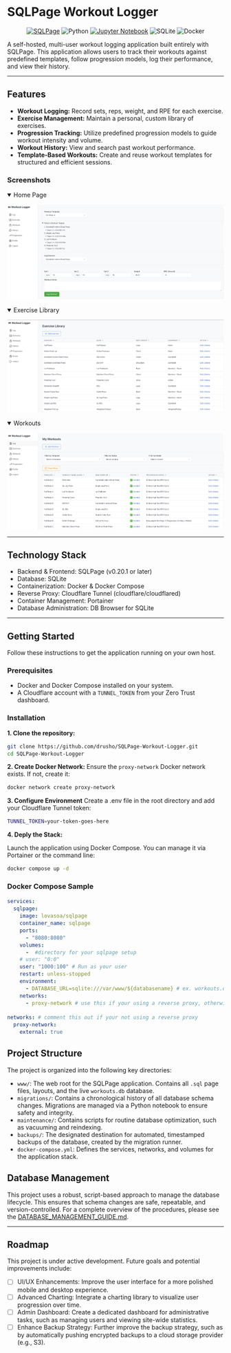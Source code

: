 # SQLPage Workout Logger
<p align="center">
  <a href="https://sql.ophir.dev/" target="_blank"><img src="https://img.shields.io/badge/SQLPage-v0.20.1+-orange?style=for-the-badge" alt="SQLPage"></a>
  <img src="https://img.shields.io/badge/python-3670A0?style=for-the-badge&logo=python&logoColor=ffdd54" alt="Python">
  <a href="https://jupyter.org/" target="_blank"><img src="https://img.shields.io/badge/Jupyter-F37626?style=for-the-badge&logo=jupyter&logoColor=white" alt="Jupyter Notebook"></a>
  <img src="https://img.shields.io/badge/sqlite-%2307405e.svg?style=for-the-badge&logo=sqlite&logoColor=white" alt="SQLite">
  <img src="https://img.shields.io/badge/docker-%230db7ed.svg?style=for-the-badge&logo=docker&logoColor=white" alt="Docker">
</p>
  
A self-hosted, multi-user workout logging application built entirely with SQLPage. This application allows users to track their workouts against predefined templates, follow progression models, log their performance, and view their history.

---

## Features

- **Workout Logging:** Record sets, reps, weight, and RPE for each exercise.
- **Exercise Management:** Maintain a personal, custom library of exercises.
- **Progression Tracking:** Utilize predefined progression models to guide workout intensity and volume.
- **Workout History:** View and search past workout performance.
- **Template-Based Workouts:** Create and reuse workout templates for structured and efficient sessions.

### Screenshots
<details open>
<summary>Home Page</summary>

![home-page](https://github.com/drusho/SQLPage-Workout-Logger/blob/master/assets/2025-06-18-home-page.png?raw=true)

</details>

<details open>
<summary>Exercise Library</summary>

![exercises-page](https://github.com/drusho/SQLPage-Workout-Logger/blob/master/assets/2025-06-18-exercise-library.png?raw=true)

</details>

<details open>
<summary>Workouts</summary>

![workouts](https://github.com/drusho/SQLPage-Workout-Logger/blob/master/assets/2025-06-18-workouts.png?raw=true)

</details>

---

## Technology Stack

- Backend & Frontend: SQLPage (v0.20.1 or later)
- Database: SQLite
- Containerization: Docker & Docker Compose
- Reverse Proxy: Cloudflare Tunnel (cloudflare/cloudflared)
- Container Management: Portainer
- Database Administration: DB Browser for SQLite

---

## Getting Started

Follow these instructions to get the application running on your own host.

### Prerequisites

- Docker and Docker Compose installed on your system.
- A Cloudflare account with a `TUNNEL_TOKEN` from your Zero Trust dashboard.

### Installation

**1. Clone the repository:**

```bash
git clone https://github.com/drusho/SQLPage-Workout-Logger.git
cd SQLPage-Workout-Logger
```

**2. Create Docker Network:**
Ensure the `proxy-network` Docker network exists. If not, create it:

```bash
docker network create proxy-network
```

**3. Configure Environment**
Create a .env file in the root directory and add your Cloudflare Tunnel token:

```bash
TUNNEL_TOKEN=your-token-goes-here
```

**4. Deply the Stack:**

Launch the application using Docker Compose. You can manage it via Portainer or the command line:

```bash
docker compose up -d
```

### Docker Compose Sample

```yaml
services:
  sqlpage:
    image: lovasoa/sqlpage
    container_name: sqlpage
    ports:
      - "8080:8080"
    volumes:
      -  #directory for your sqlpage setup
    # user: "0:0"
    user: "1000:100" # Run as your user
    restart: unless-stopped
    environment:
      - DATABASE_URL=sqlite:///var/www/${databasename} # ex. workouts.db
    networks:
      - proxy-network # use this if your using a reverse proxy, otherwise comment out

networks: # comment this out if your not using a reverse proxy
  proxy-network:
    external: true
```

## Project Structure

The project is organized into the following key directories:

- `www/`: The web root for the SQLPage application. Contains all `.sql` page files, layouts, and the live `workouts.db` database.
- `migrations/`: Contains a chronological history of all database schema changes. Migrations are managed via a Python notebook to ensure safety and integrity.
- `maintenance/`: Contains scripts for routine database optimization, such as vacuuming and reindexing.
- `backups/`: The designated destination for automated, timestamped backups of the database, created by the migration runner.
- `docker-compose.yml`: Defines the services, networks, and volumes for the application stack.

## Database Management
This project uses a robust, script-based approach to manage the database lifecycle. This ensures that schema changes are safe, repeatable, and version-controlled. For a complete overview of the procedures, please see the [DATABASE_MANAGEMENT_GUIDE.md]().



---

## Roadmap

This project is under active development. Future goals and potential improvements include:
- [ ] UI/UX Enhancements: Improve the user interface for a more polished mobile and desktop experience.
- [ ] Advanced Charting: Integrate a charting library to visualize user progression over time.
- [ ] Admin Dashboard: Create a dedicated dashboard for administrative tasks, such as managing users and viewing site-wide statistics.
- [ ] Enhance Backup Strategy: Further improve the backup strategy, such as by automatically pushing encrypted backups to a cloud storage provider (e.g., S3).
